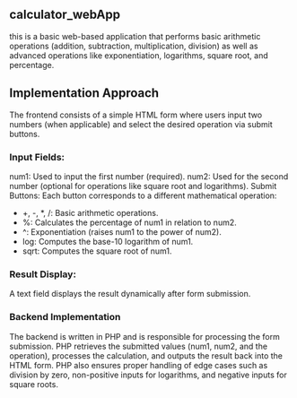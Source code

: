 ## calculator_webApp
this is a basic web-based application that performs basic arithmetic operations (addition, subtraction, multiplication, division) as well as advanced operations like exponentiation, logarithms, square root, and percentage. 
## Implementation Approach
The frontend consists of a simple HTML form where users input two numbers (when applicable) and select the desired operation via submit buttons.
### Input Fields:
num1: Used to input the first number (required).
num2: Used for the second number (optional for operations like square root and logarithms).
Submit Buttons: Each button corresponds to a different mathematical operation:
 - +, -, *, /: Basic arithmetic operations.
 - %: Calculates the percentage of num1 in relation to num2.
 - ^: Exponentiation (raises num1 to the power of num2).
 - log: Computes the base-10 logarithm of num1.
 - sqrt: Computes the square root of num1.
### Result Display:

A text field displays the result dynamically after form submission.
### Backend Implementation
The backend is written in PHP and is responsible for processing the form submission.
PHP retrieves the submitted values (num1, num2, and the operation), processes the calculation, and outputs the result back into the HTML form.
PHP also ensures proper handling of edge cases such as division by zero, non-positive inputs for logarithms, and negative inputs for square roots.
